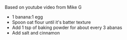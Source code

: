 Based on youtube video from Mike G

- 1 banana:1 egg
- Spoon oat flour until it's batter texture
- Add 1 tsp of baking powder for about every 3 abanas
- Add salt and cinnamon